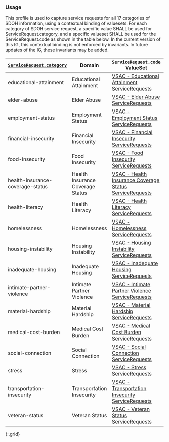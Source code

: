 

### Usage
This profile is used to capture service requests for all 17 categories of SDOH information, using a contextual binding of valuesets.
For each category of SDOH service request, a specific value SHALL be used for ServiceRequest.category, and a specific valueset SHALL be used for the ServiceRequest.code as shown in the table below.  In the current version of this IG, this contextual binding is not enforced by invariants.  In future updates of the IG, these invariants may be added.

| [`ServiceRequest.category`](ValueSet-SDOHCC-ValueSetSDOHCategory.html) | Domain | `ServiceRequest.code` ValueSet | ValueSet URL |
| ------ | -------------------- | ------------------------- | ------------ |
| educational-attainment  | Educational Attainment | [VSAC -  Educational Attainment ServiceRequests ]( https://vsac.nlm.nih.gov/valueset/2.16.840.1.113762.1.4.1247.57/expansion/Latest ) | https://vsac.nlm.nih.gov/valueset/2.16.840.1.113762.1.4.1247.57/expansion/Latest |
| elder-abuse  | Elder Abuse | [VSAC -  Elder Abuse ServiceRequests ]( https://vsac.nlm.nih.gov/valueset/2.16.840.1.113762.1.4.1247.68/expansion/Latest ) | https://vsac.nlm.nih.gov/valueset/2.16.840.1.113762.1.4.1247.68/expansion/Latest |
| employment-status  | Employment Status | [VSAC -  Employment Status ServiceRequests ]( https://vsac.nlm.nih.gov/valueset/2.16.840.1.113762.1.4.1247.60/expansion/Latest ) | https://vsac.nlm.nih.gov/valueset/2.16.840.1.113762.1.4.1247.60/expansion/Latest |
| financial-insecurity  | Financial Insecurity | [VSAC -  Financial Insecurity ServiceRequests ]( https://vsac.nlm.nih.gov/valueset/2.16.840.1.113762.1.4.1247.31/expansion/Latest ) | https://vsac.nlm.nih.gov/valueset/2.16.840.1.113762.1.4.1247.31/expansion/Latest |
| food-insecurity  | Food Insecurity | [VSAC -  Food Insecurity ServiceRequests ]( https://vsac.nlm.nih.gov/valueset/2.16.840.1.113762.1.4.1247.11/expansion/Latest ) | https://vsac.nlm.nih.gov/valueset/2.16.840.1.113762.1.4.1247.11/expansion/Latest |
| health-insurance-coverage-status  | Health Insurance Coverage Status | [VSAC -  Health Insurance Coverage Status ServiceRequests ]( https://vsac.nlm.nih.gov/valueset/2.16.840.1.113762.1.4.1247.124/expansion/Latest ) | https://vsac.nlm.nih.gov/valueset/2.16.840.1.113762.1.4.1247.124/expansion/Latest |
| health-literacy  | Health Literacy | [VSAC -  Health Literacy ServiceRequests ]( https://vsac.nlm.nih.gov/valueset/2.16.840.1.113762.1.4.1247.119/expansion/Latest ) | https://vsac.nlm.nih.gov/valueset/2.16.840.1.113762.1.4.1247.119/expansion/Latest |
| homelessness  | Homelessness | [VSAC -  Homelessness ServiceRequests ]( https://vsac.nlm.nih.gov/valueset/2.16.840.1.113762.1.4.1247.21/expansion/Latest ) | https://vsac.nlm.nih.gov/valueset/2.16.840.1.113762.1.4.1247.21/expansion/Latest |
| housing-instability  | Housing Instability | [VSAC -  Housing Instability ServiceRequests ]( https://vsac.nlm.nih.gov/valueset/2.16.840.1.113762.1.4.1247.45/expansion/Latest ) | https://vsac.nlm.nih.gov/valueset/2.16.840.1.113762.1.4.1247.45/expansion/Latest |
| inadequate-housing  | Inadequate Housing | [VSAC -  Inadequate Housing ServiceRequests ]( https://vsac.nlm.nih.gov/valueset/2.16.840.1.113762.1.4.1247.53/expansion/Latest ) | https://vsac.nlm.nih.gov/valueset/2.16.840.1.113762.1.4.1247.53/expansion/Latest |
| intimate-partner-violence  | Intimate Partner Violence | [VSAC -  Intimate Partner Violence ServiceRequests ]( https://vsac.nlm.nih.gov/valueset/2.16.840.1.113762.1.4.1247.98/expansion/Latest ) | https://vsac.nlm.nih.gov/valueset/2.16.840.1.113762.1.4.1247.98/expansion/Latest |
| material-hardship  | Material Hardship | [VSAC -  Material Hardship ServiceRequests ]( https://vsac.nlm.nih.gov/valueset/2.16.840.1.113762.1.4.1247.38/expansion/Latest ) | https://vsac.nlm.nih.gov/valueset/2.16.840.1.113762.1.4.1247.38/expansion/Latest |
| medical-cost-burden  | Medical Cost Burden | [VSAC -  Medical Cost Burden ServiceRequests ]( https://vsac.nlm.nih.gov/valueset/2.16.840.1.113762.1.4.1247.123/expansion/Latest ) | https://vsac.nlm.nih.gov/valueset/2.16.840.1.113762.1.4.1247.123/expansion/Latest |
| social-connection  | Social Connection | [VSAC -  Social Connection ServiceRequests ]( https://vsac.nlm.nih.gov/valueset/2.16.840.1.113762.1.4.1247.95/expansion/Latest ) | https://vsac.nlm.nih.gov/valueset/2.16.840.1.113762.1.4.1247.95/expansion/Latest |
| stress  | Stress | [VSAC -  Stress ServiceRequests ]( https://vsac.nlm.nih.gov/valueset/2.16.840.1.113762.1.4.1247.92/expansion/Latest ) | https://vsac.nlm.nih.gov/valueset/2.16.840.1.113762.1.4.1247.92/expansion/Latest |
| transportation-insecurity  | Transportation Insecurity | [VSAC -  Transportation Insecurity ServiceRequests ]( https://vsac.nlm.nih.gov/valueset/2.16.840.1.113762.1.4.1247.28/expansion/Latest ) | https://vsac.nlm.nih.gov/valueset/2.16.840.1.113762.1.4.1247.28/expansion/Latest |
| veteran-status  | Veteran Status | [VSAC -  Veteran Status ServiceRequests ]( https://vsac.nlm.nih.gov/valueset/2.16.840.1.113762.1.4.1247.91/expansion/Latest ) | https://vsac.nlm.nih.gov/valueset/2.16.840.1.113762.1.4.1247.91/expansion/Latest |
{:.grid}